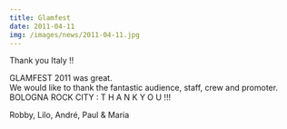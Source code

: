 ```yaml
---
title: Glamfest
date: 2011-04-11
img: /images/news/2011-04-11.jpg
---
```


<p>Thank you Italy !!</p>

<p>GLAMFEST 2011 was great.<br />
We would like to thank the fantastic audience, staff, crew and promoter.<br />
BOLOGNA ROCK CITY : T H A N K  Y O U   !!!</p>

<p>Robby, Lilo, André, Paul & Maria</p>